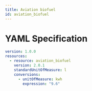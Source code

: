 ```yaml
---
title: Aviation biofuel
id: aviation_biofuel
---
```




# YAML Specification

```yaml
version: 1.0.0
resources:
  - resource: aviation_biofuel
    version: 2.0.1
    standardUnitOfMeasure: l
    conversions:
      - unitOfMeasure: kwh
        expression: "9.6"
```




